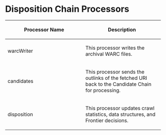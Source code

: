 # Disposition Chain Processors

<table>
<colgroup>
<col style="width: 50%" />
<col style="width: 50%" />
</colgroup>
<thead>
<tr class="header">
<th><p>Processor Name<br />
</p></th>
<th><p>Description<br />
</p></th>
</tr>
</thead>
<tbody>
<tr class="odd">
<td><p>warcWriter<br />
</p></td>
<td><p>This processor writes the archival WARC files.<br />
</p></td>
</tr>
<tr class="even">
<td><p>candidates<br />
</p></td>
<td><p>This processor sends the outlinks of the fetched URI back to the Candidate Chain for processing.<br />
</p></td>
</tr>
<tr class="odd">
<td><p>disposition<br />
</p></td>
<td><p>This processor updates crawl statistics, data structures, and Frontier decisions.</p></td>
</tr>
</tbody>
</table>
